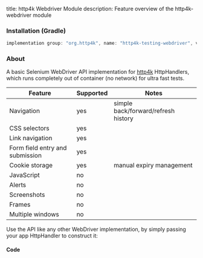 title: http4k Webdriver Module
description: Feature overview of the http4k-webdriver module

### Installation (Gradle)

```groovy
implementation group: "org.http4k", name: "http4k-testing-webdriver", version: "3.271.0"
```

### About

A basic Selenium WebDriver API implementation for [http4k] HttpHandlers, which runs completely out of container (no network) for ultra fast tests.

| Feature | Supported | Notes |
|---------|-----------|-------|
| Navigation|yes|simple back/forward/refresh history|
| CSS selectors|yes||
| Link navigation|yes||
| Form field entry and submission|yes||
| Cookie storage|yes|manual expiry management|
| JavaScript|no||
| Alerts|no||
| Screenshots|no||
| Frames|no||
| Multiple windows|no||

Use the API like any other WebDriver implementation, by simply passing your app HttpHandler to construct it:

#### Code [<img class="octocat"/>](https://github.com/http4k/http4k/blob/master/src/docs/guide/modules/webdriver/example.kt)

<script src="https://gist-it.appspot.com/https://github.com/http4k/http4k/blob/master/src/docs/guide/modules/webdriver/example.kt"></script>

[http4k]: https://http4k.org
